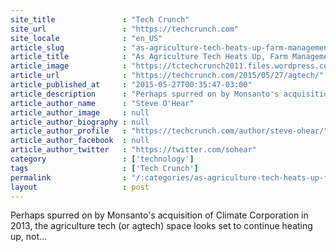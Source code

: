 ```yaml
---
site_title               : "Tech Crunch"
site_url                 : "https://techcrunch.com"
site_locale              : "en_US"
article_slug             : "as-agriculture-tech-heats-up-farm-management-startup-vitalfields-scores-further-s1-2m-funding"
article_title            : "As Agriculture Tech Heats Up, Farm Management Startup VitalFields Scores Further $1.2M Funding"
article_image            : "https://tctechcrunch2011.files.wordpress.com/2015/05/shutterstock_124597780.jpg?w=764&h=400&crop=1"
article_url              : "https://techcrunch.com/2015/05/27/agtech/"
article_published_at     : "2015-05-27T00:35:47-03:00"
article_description      : "Perhaps spurred on by Monsanto's acquisition of Climate Corporation in 2013, the agriculture tech (or agtech) space looks set to continue heating up, not..."
article_author_name      : "Steve O'Hear"
article_author_image     : null
article_author_biography : null
article_author_profile   : "https://techcrunch.com/author/steve-ohear/"
article_author_facebook  : null
article_author_twitter   : "https://twitter.com/sohear"
category                 : ['technology']
tags                     : ['Tech Crunch']
permalink                : "/:categories/as-agriculture-tech-heats-up-farm-management-startup-vitalfields-scores-further-s1-2m-funding/"
layout                   : post
---
```


Perhaps spurred on by Monsanto's acquisition of Climate Corporation in 2013, the agriculture tech (or agtech) space looks set to continue heating up, not...
